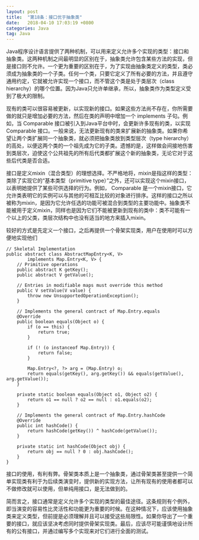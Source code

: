 ```yaml
---
layout: post
title:  "第18条：接口优于抽象类"
date:   2018-04-10 17:03:19 +0800
categories: Java
tag: Java
---
```



Java程序设计语言提供了两种机制，可以用来定义允许多个实现的类型：接口和抽象类。这两种机制之间最明显的区别在于，抽象类允许包含某些方法的实现，但是接口则不允许。一个更为重要的区别在于，为了实现由抽象类定义的类型，类必须成为抽象类的一个子类。任何一个类，只要它定义了所有必要的方法，并且遵守通用约定，它就被允许实现一个接口，而不管这个类是处于类层次（class hierarchy）的哪个位置。因为Java只允许单继承，所以，抽象类作为类型定义受到了极大的限制。

现有的类可以很容易被更新，以实现新的接口。如果这些方法尚不存在，你所需要做的就只是增加必要的方法，然后在类的声明中增加一个 implements 子句。例如，当 Comparable 接口被引入到Java平台中时，会更新许多现有的类，以实现 Comparable 接口。一般来说，无法更新现有的类来扩展新的抽象类。如果你希望让两个类扩展同一个抽象类，就必须把抽象类放到类型层次（type hierarchy）的高处，以便这两个类的一个祖先成为它的子类。遗憾的是，这样做会间接地伤害到类层次，迫使这个公共祖先的所有后代类都扩展这个新的抽象类，无论它对于这些后代类是否合适。

接口是定义mixin（混合类型）的理想选择。不严格地将，mixin是指这样的类型：类除了实现它的“基本类型（primitive type）”之外，还可以实现这个mixin接口，以表明她提供了某些可供选择的行为。例如， Comparable 是一个mixin接口，它允许类表明它的实例可以与其他的可相互比较的对象进行排序。这样的接口之所以被称为mixin，是因为它允许任选的功能可被混合到类型的主要功能中。抽象类不能被用于定义mixin，同样也是因为它们不能被更新到现有的类中：类不可能有一个以上的父类，类层次结构中也没有适当的地方来插入mixin。

较好的方式是先定义一个接口，之后再提供一个骨架实现类，用户在使用时可以方便地实现他们
```
// Skeletal Implementation
public abstract class AbstractMapEntry<K, V>
        implements Map.Entry<K, V> {
    // Primitive operations
    public abstract K getKey();
    public abstract V getValue();

    // Entries in modifiable maps must override this method
    public V setValue(V value) {
        throw new UnsupportedOperationException();
    }

    // Implements the general contract of Map.Entry.equals
    @Override
    public boolean equals(Object o) {
        if (o == this) {
            return true;
        }
    
        if (! (o instanceof Map.Entry)) {
            return false;
        }
    
        Map.Entry<?, ?> arg = (Map.Entry) o;
        return equals(getKey(), arg.getKey()) && equals(getValue(), arg.getValue());
    }

    private static boolean equals(Object o1, Object o2) {
        return o1 == null ? o2 == null : o1.equals(o2);
    }

    // Implements the general contract of Map.Entry.hashCode
    @Override 
    public int hashCode() {
        return hashCode(getKey()) ^ hashCode(getValue());
    }

    private static int hashCode(Object obj) {
        return obj == null ? 0 : obj.hashCode();
    }
}
```

接口的使用，有利有弊。骨架类本质上是一个抽象类，通过骨架类甚至提供一个简单实现类有利于为后续类演变时，提供新的实现方法，让所有现有的使用者都可以不做修改就可以使用，但单纯用接口，是无法做到的。

简而言之，接口通常是定义允许多个实现的类型的最佳途径。这条规则有个例外，即当演变的容易性比灵活性和功能更为重要的时候。在这种情况下，应该使用抽象类来定义类型，但前提是必须理解并且可以接受这些局限性。如果你导出了一个重要的接口，就应该坚决考虑同时提供骨架实现类。最后，应该尽可能谨慎地设计所有的公有接口，并通过编写多个实现来对它们进行全面的测试。
